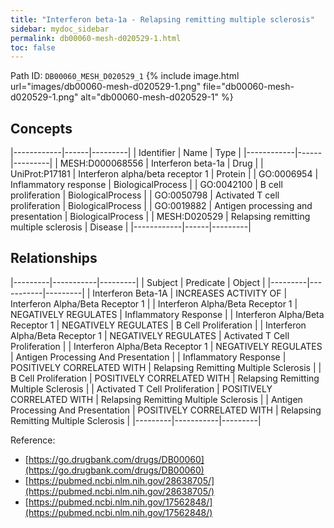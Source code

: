 ```yaml
---
title: "Interferon beta-1a - Relapsing remitting multiple sclerosis"
sidebar: mydoc_sidebar
permalink: db00060-mesh-d020529-1.html
toc: false 
---
```



Path ID: `DB00060_MESH_D020529_1`
{% include image.html url="images/db00060-mesh-d020529-1.png" file="db00060-mesh-d020529-1.png" alt="db00060-mesh-d020529-1" %}

## Concepts

|------------|------|---------|
| Identifier | Name | Type    |
|------------|------|---------|
| MESH:D000068556 | Interferon beta-1a | Drug |
| UniProt:P17181 | Interferon alpha/beta receptor 1 | Protein |
| GO:0006954 | Inflammatory response | BiologicalProcess |
| GO:0042100 | B cell proliferation | BiologicalProcess |
| GO:0050798 | Activated T cell proliferation | BiologicalProcess |
| GO:0019882 | Antigen processing and presentation | BiologicalProcess |
| MESH:D020529 | Relapsing remitting multiple sclerosis | Disease |
|------------|------|---------|

## Relationships

|---------|-----------|---------|
| Subject | Predicate | Object  |
|---------|-----------|---------|
| Interferon Beta-1A | INCREASES ACTIVITY OF | Interferon Alpha/Beta Receptor 1 |
| Interferon Alpha/Beta Receptor 1 | NEGATIVELY REGULATES | Inflammatory Response |
| Interferon Alpha/Beta Receptor 1 | NEGATIVELY REGULATES | B Cell Proliferation |
| Interferon Alpha/Beta Receptor 1 | NEGATIVELY REGULATES | Activated T Cell Proliferation |
| Interferon Alpha/Beta Receptor 1 | NEGATIVELY REGULATES | Antigen Processing And Presentation |
| Inflammatory Response | POSITIVELY CORRELATED WITH | Relapsing Remitting Multiple Sclerosis |
| B Cell Proliferation | POSITIVELY CORRELATED WITH | Relapsing Remitting Multiple Sclerosis |
| Activated T Cell Proliferation | POSITIVELY CORRELATED WITH | Relapsing Remitting Multiple Sclerosis |
| Antigen Processing And Presentation | POSITIVELY CORRELATED WITH | Relapsing Remitting Multiple Sclerosis |
|---------|-----------|---------|

Reference: 
  - [https://go.drugbank.com/drugs/DB00060](https://go.drugbank.com/drugs/DB00060)
  - [https://pubmed.ncbi.nlm.nih.gov/28638705/](https://pubmed.ncbi.nlm.nih.gov/28638705/)
  - [https://pubmed.ncbi.nlm.nih.gov/17562848/](https://pubmed.ncbi.nlm.nih.gov/17562848/)
